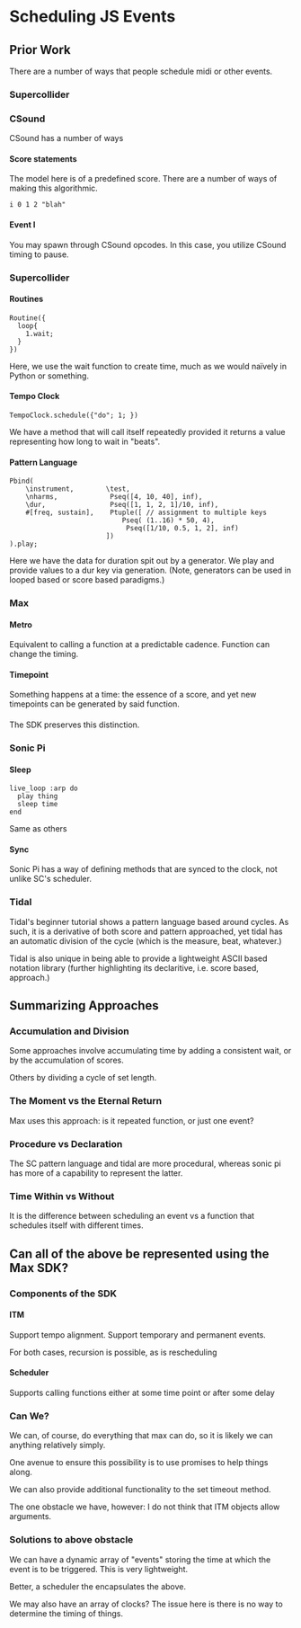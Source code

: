 # Scheduling JS Events

## Prior Work

There are a number of ways that people schedule midi or other events.

### Supercollider

### CSound

CSound has a number of ways

#### Score statements

The model here is of a predefined score. There are a number of ways of making this algorithmic.

```
i 0 1 2 "blah"
```

#### Event I

You may spawn through CSound opcodes. In this case, you utilize CSound timing to pause.

### Supercollider

#### Routines

```
Routine({
  loop{
    1.wait;
  }
})
```

Here, we use the wait function to create time, much as we would naïvely in Python or something.

#### Tempo Clock

```
TempoClock.schedule({"do"; 1; })
```

We have a method that will call itself repeatedly provided it returns a value representing how long to wait in "beats".

#### Pattern Language

```
Pbind(
    \instrument,        \test,
    \nharms,             Pseq([4, 10, 40], inf),
    \dur,                Pseq([1, 1, 2, 1]/10, inf),
    #[freq, sustain],    Ptuple([ // assignment to multiple keys
                            Pseq( (1..16) * 50, 4),
                             Pseq([1/10, 0.5, 1, 2], inf)
                        ])
).play;
```
Here we have the data for duration spit out by a generator. We play and provide values to a dur key via generation. (Note, generators can be used in looped based or score based paradigms.)

### Max

#### Metro

Equivalent to calling a function at a predictable cadence. Function can change the timing.

#### Timepoint

Something happens at a time: the essence of a score, and yet new timepoints can be generated by said function.

####

The SDK preserves this distinction.

### Sonic Pi

#### Sleep

```
live_loop :arp do
  play thing
  sleep time
end
```

Same as others

#### Sync

Sonic Pi has a way of defining methods that are synced to the clock, not unlike SC's scheduler.

### Tidal

Tidal's beginner tutorial shows a pattern language based around cycles. As such, it is a derivative of both score and pattern approached, yet tidal has an automatic division of the cycle (which is the measure, beat, whatever.)

Tidal is also unique in being able to provide a lightweight ASCII based notation library (further highlighting its declaritive, i.e. score based, approach.)

## Summarizing Approaches

### Accumulation and Division

Some approaches involve accumulating time by adding a consistent wait, or by the accumulation of scores.

Others by dividing a cycle of set length.

### The Moment vs the Eternal Return

Max uses this approach: is it repeated function, or just one event?

### Procedure vs Declaration

The SC pattern language and tidal are more procedural, whereas sonic pi has more of a capability to represent the latter.

### Time Within vs Without

It is the difference between scheduling an event vs a function that schedules itself with different times.

## Can all of the above be represented using the Max SDK?

### Components of the SDK

#### ITM

Support tempo alignment. Support temporary and permanent events.

For both cases, recursion is possible, as is rescheduling

#### Scheduler

Supports calling functions either at some time point or after some delay

### Can We?

We can, of course, do everything that max can do, so it is likely we can anything relatively simply. 

One avenue to ensure this possibility is to use promises to help things along. 

We can also provide additional functionality to the set timeout method. 

The one obstacle we have, however: I do not think that ITM objects allow arguments. 

### Solutions to above obstacle

We can have a dynamic array of "events" storing the time at which the event is to be triggered. This is very lightweight.

Better, a scheduler the encapsulates the above.

We may also have an array of clocks? The issue here is there is no way to determine the timing of things. 

